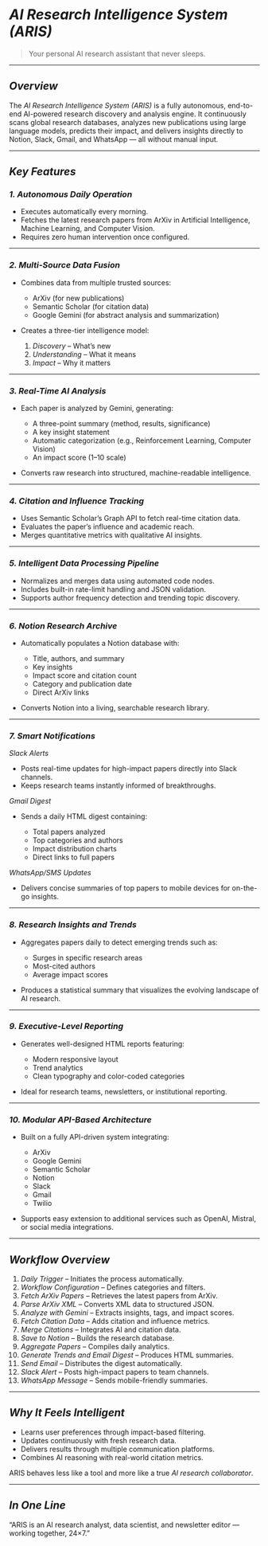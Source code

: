 # *AI Research Intelligence System (ARIS)*

> Your personal AI research assistant that never sleeps.

---

## *Overview*

The *AI Research Intelligence System (ARIS)* is a fully autonomous, end-to-end AI-powered research discovery and analysis engine.
It continuously scans global research databases, analyzes new publications using large language models, predicts their impact, and delivers insights directly to Notion, Slack, Gmail, and WhatsApp — all without manual input.

---

## *Key Features*

### *1. Autonomous Daily Operation*

* Executes automatically every morning.
* Fetches the latest research papers from ArXiv in Artificial Intelligence, Machine Learning, and Computer Vision.
* Requires zero human intervention once configured.

---

### *2. Multi-Source Data Fusion*

* Combines data from multiple trusted sources:

  * ArXiv (for new publications)
  * Semantic Scholar (for citation data)
  * Google Gemini (for abstract analysis and summarization)
* Creates a three-tier intelligence model:

  1. *Discovery* – What’s new
  2. *Understanding* – What it means
  3. *Impact* – Why it matters

---

### *3. Real-Time AI Analysis*

* Each paper is analyzed by Gemini, generating:

  * A three-point summary (method, results, significance)
  * A key insight statement
  * Automatic categorization (e.g., Reinforcement Learning, Computer Vision)
  * An impact score (1–10 scale)
* Converts raw research into structured, machine-readable intelligence.

---

### *4. Citation and Influence Tracking*

* Uses Semantic Scholar’s Graph API to fetch real-time citation data.
* Evaluates the paper’s influence and academic reach.
* Merges quantitative metrics with qualitative AI insights.

---

### *5. Intelligent Data Processing Pipeline*

* Normalizes and merges data using automated code nodes.
* Includes built-in rate-limit handling and JSON validation.
* Supports author frequency detection and trending topic discovery.

---

### *6. Notion Research Archive*

* Automatically populates a Notion database with:

  * Title, authors, and summary
  * Key insights
  * Impact score and citation count
  * Category and publication date
  * Direct ArXiv links
* Converts Notion into a living, searchable research library.

---

### *7. Smart Notifications*

*Slack Alerts*

* Posts real-time updates for high-impact papers directly into Slack channels.
* Keeps research teams instantly informed of breakthroughs.

*Gmail Digest*

* Sends a daily HTML digest containing:

  * Total papers analyzed
  * Top categories and authors
  * Impact distribution charts
  * Direct links to full papers

*WhatsApp/SMS Updates*

* Delivers concise summaries of top papers to mobile devices for on-the-go insights.

---

### *8. Research Insights and Trends*

* Aggregates papers daily to detect emerging trends such as:

  * Surges in specific research areas
  * Most-cited authors
  * Average impact scores
* Produces a statistical summary that visualizes the evolving landscape of AI research.

---

### *9. Executive-Level Reporting*

* Generates well-designed HTML reports featuring:

  * Modern responsive layout
  * Trend analytics
  * Clean typography and color-coded categories
* Ideal for research teams, newsletters, or institutional reporting.

---

### *10. Modular API-Based Architecture*

* Built on a fully API-driven system integrating:

  * ArXiv
  * Google Gemini
  * Semantic Scholar
  * Notion
  * Slack
  * Gmail
  * Twilio
* Supports easy extension to additional services such as OpenAI, Mistral, or social media integrations.

---

## *Workflow Overview*

1. *Daily Trigger* – Initiates the process automatically.
2. *Workflow Configuration* – Defines categories and filters.
3. *Fetch ArXiv Papers* – Retrieves the latest papers from ArXiv.
4. *Parse ArXiv XML* – Converts XML data to structured JSON.
5. *Analyze with Gemini* – Extracts insights, tags, and impact scores.
6. *Fetch Citation Data* – Adds citation and influence metrics.
7. *Merge Citations* – Integrates AI and citation data.
8. *Save to Notion* – Builds the research database.
9. *Aggregate Papers* – Compiles daily analytics.
10. *Generate Trends and Email Digest* – Produces HTML summaries.
11. *Send Email* – Distributes the digest automatically.
12. *Slack Alert* – Posts high-impact papers to team channels.
13. *WhatsApp Message* – Sends mobile-friendly summaries.

---

## *Why It Feels Intelligent*

* Learns user preferences through impact-based filtering.
* Updates continuously with fresh research data.
* Delivers results through multiple communication platforms.
* Combines AI reasoning with real-world citation metrics.

ARIS behaves less like a tool and more like a true *AI research collaborator*.

---

## *In One Line*

“ARIS is an AI research analyst, data scientist, and newsletter editor — working together, 24×7.”

